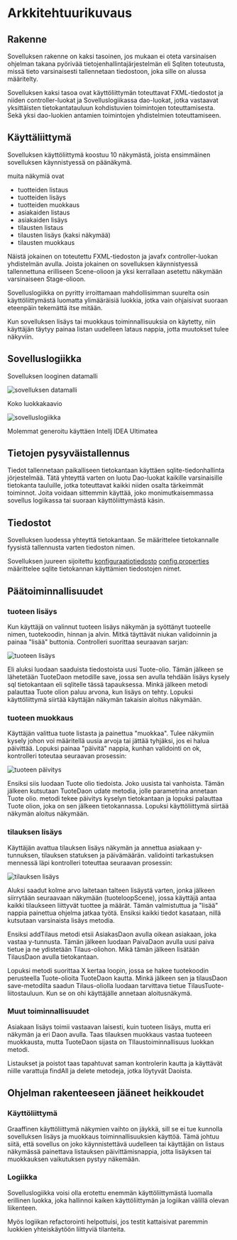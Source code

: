 # Arkkitehtuurikuvaus

## Rakenne

Sovelluksen rakenne on kaksi tasoinen, jos mukaan ei oteta varsinaisen ohjelman takana pyörivää tietojenhallintajärjestelmän eli Sqliten toteutusta, missä tieto varsinaisesti tallennetaan tiedostoon, joka sille on alussa määritelty.

Sovelluksen kaksi tasoa ovat käyttöliittymän toteuttavat FXML-tiedostot ja niiden controller-luokat ja Sovelluslogiikassa dao-luokat, jotka vastaavat yksittäisten tietokantatauluun kohdistuvien toimintojen toteuttamisesta. Sekä yksi dao-luokien antamien toimintojen yhdistelmien toteuttamiseen.

## Käyttäliittymä

Sovelluksen käyttöliittymä koostuu 10 näkymästä, joista ensimmäinen sovelluksen käynnistyessä on päänäkymä.

muita näkymiä ovat

* tuotteiden listaus
* tuotteiden lisäys
* tuotteiden muokkaus
* asiakaiden listaus
* asiakaiden lisäys
* tilausten listaus
* tilausten lisäys (kaksi näkymää)
* tilausten muokkaus

Näistä jokainen on toteutettu FXML-tiedoston ja javafx controller-luokan yhdistelmän avulla. Joista jokainen on sovelluksen käynnistyessä tallennettuna erilliseen Scene-olioon ja yksi kerrallaan asetettu näkymään varsinaiseen Stage-olioon.

Sovelluslogiikka on pyritty irroittamaan mahdollisimman suurelta osin käyttöliittymästä luomatta ylimääräisiä luokkia, jotka vain ohjaisivat suoraan eteenpäin tekemättä itse mitään. 

Kun sovelluksen lisäys tai muokkaus toiminnallisuuksia on käytetty, niin käyttäjän täytyy painaa listan uudelleen lataus nappia, jotta muutokset tulee näkyviin. 

## Sovelluslogiikka

Sovelluksen looginen datamalli

![sovelluksen datamalli](kuvat/datamalli.jpg)

Koko luokkakaavio

![sovelluslogiikka](kuvat/luokkakaavio.jpg)

Molemmat generoitu käyttäen Intellj IDEA Ultimatea

## Tietojen pysyväistallennus

Tiedot tallennetaan paikalliseen tietokantaan käyttäen sqlite-tiedonhallinta jörjestelmää. Tätä yhteyttä varten on luotu Dao-luokat kaikille varsinaisille tietokanta tauluille, jotka toteuttavat kaikki niiden osalta tärkeimmät toiminnot. Joita voidaan sittemmin käyttää, joko monimutkaisemmassa sovellus logiikassa tai suoraan käyttöliittymästä käsin. 

## Tiedostot

Sovelluksen luodessa yhteyttä tietokantaan. Se määrittelee tietokannalle fyysistä tallennusta varten tiedoston nimen.

Sovelluksen juureen sijoitettu [konfiguraatiotiedosto](https://github.com/Jhoneagle/otm-harjoitustyo/blob/master/CompanyCalculator/documentation/kayttoohje.md) [config.properties](https://github.com/Jhoneagle/otm-harjoitustyo/blob/master/CompanyCalculator/config.properties) määrittelee sqlite tietokannan käyttämien tiedostojen nimet.

## Päätoiminnallisuudet

### tuoteen lisäys

Kun käyttäjä on valinnut tuoteen lisäys näkymän ja syöttänyt tuoteelle nimen, tuotekoodin, hinnan ja alvin. Mitkä täyttävät niukan validoinnin ja painaa "lisää" buttonia. Controlleri suorittaa seuraavan sarjan: 

![tuoteen lisäys](kuvat/sekvenssiTuoteAdd.jpg)

Eli aluksi luodaan saaduista tiedostoista uusi Tuote-olio. Tämän jälkeen se lähetetään TuoteDaon metodille save, jossa sen avulla tehdään lisäys kysely sql tietokantaan eli sqlitelle tässä tapauksessa. Minkä jälkeen metodi palauttaa Tuote olion paluu arvona, kun lisäys on tehty. Lopuksi käyttöliittymä siirtää käyttäjän näkymän takaisin aloitus näkymään. 

### tuoteen muokkaus

Käyttäjän valittua tuote listasta ja painettua "muokkaa". Tulee näkymiin kysely johon voi määritellä uusia arvoja tai jättää tyhjäksi, jos ei halua päivittää. Lopuksi painaa "päivitä" nappia, kunhan validointi on ok, kontrolleri toteutaa seuraavan prosessin: 

![tuoteen päivitys](kuvat/sekvenssiTuoteUpdate.jpg)

Ensiksi siis luodaan Tuote olio tiedoista. Joko uusista tai vanhoista. Tämän jälkeen kutsutaan TuoteDaon udate metodia, jolle parametrina annetaan Tuote olio. metodi tekee päivitys kyselyn tietokantaan ja lopuksi palauttaa Tuote olion, joka on sen jälkeen tietokannassa. Lopuksi käyttöliittymä siirtää näkymän aloitus näkymään. 

### tilauksen lisäys

Käyttäjän avattua tilauksen lisäys näkymän ja annettua asiakaan y-tunnuksen, tilauksen statuksen ja päivämäärän. validointi tarkastuksen mennessä läpi kontrolleri toteuttaa seuraavan prosessin: 

![tilauksen lisäys](kuvat/sekvenssiTilausAdd.jpg)

Aluksi saadut kolme arvo laitetaan talteen lisäystä varten, jonka jälkeen siirrytään seuraavaan näkymään (tuoteloopScene), jossa käyttäjä antaa kaikki tilaukseen liittyvät tuottee ja määrät. Tämän valmistuttua ja "lisää" nappia painettua ohjelma jatkaa työtä. Ensiksi kaikki tiedot kasataan, nillä kutsutaan varsinaista lisäys metodia. 

Ensiksi addTilaus metodi etsii AsiakasDaon avulla oikean asiakaan, joka vastaa y-tunnusta. Tämän jälkeen luodaan PaivaDaon avulla uusi paiva tietue ja ne ydistetään Tilaus-oliohon. Mikä tämän jälkeen lisätään TilausDaon avulla tietokantaan.

Lopuksi metodi suorittaa X kertaa loopin, jossa se hakee tuotekoodin perusteella Tuote-olioita TuoteDaon kautta. Minkä jälkeen sen ja tilausDaon save-metodilta saadun Tilaus-oliolla luodaan tarvittava tietue TilausTuote-liitostauluun. Kun se on ohi käyttäjälle annetaan aloitusnäkymä. 

### Muut toiminnallisuudet

Asiakaan lisäys toimii vastaavan laisesti, kuin tuoteen lisäys, mutta eri näkymän ja eri Daon avulla. Taas tilauksen muokkaus vastaa tuoteeen muokkausta, mutta TuoteDaon sijasta on TIlaustoiminnallisuus luokkan metodi. 

Listaukset ja poistot taas tapahtuvat saman kontrolerin kautta ja käyttävät niille varattuja findAll ja delete metodeja, jotka löytyvät Daoista. 

## Ohjelman rakenteeseen jääneet heikkoudet

### Käyttöliittymä

Graaffinen käyttöliittymä näkymien vaihto on jäykkä, sill se ei tue kunnolla sovelluksen lisäys ja muokkaus toiminnallisuuksien käyttöä. Tämä johtuu siitä, että sovellus on joko käynnistettävä uudelleen tai käyttäjän on listaus näkymässä painettava listauksen päivittämisnappia, jotta lisäyksen tai muokkauksen vaikutuksen pystyy näkemään.

### Logiikka

Sovelluslogiikka voisi olla erotettu enemmän käyttöliittymästä luomalla erillinen luokka, joka hallinnoi kaiken käyttöliittymän ja logiikan välillä olevan liikenteen. 

Myös logiikan refactorointi helpottuisi, jos testit kattaisivat paremmin luokkien yhteiskäytöön liittyviä tilanteita. 

